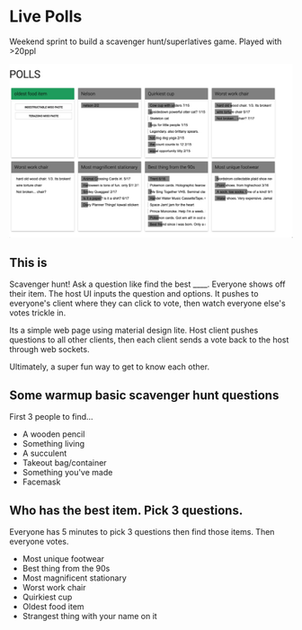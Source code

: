 # Live Polls

Weekend sprint to build a scavenger hunt/superlatives game. Played with >20ppl

![gameplay](https://github.com/safetyscissors/live-polls/blob/master/playing.jpg)

## This is

Scavenger hunt! Ask a question like find the best ____. Everyone shows off their item. The host UI inputs the question and options. It pushes to everyone's client where they can click to vote, then watch everyone else's votes trickle in.

Its a simple web page using material design lite. Host client pushes questions to all other clients, then each client sends a vote back to the host through web sockets.

Ultimately, a super fun way to get to know each other.

## Some warmup basic scavenger hunt questions

First 3 people to find...

- A wooden pencil
- Something living
- A succulent
- Takeout bag/container
- Something you've made
- Facemask

## Who has the best item. Pick 3 questions.

Everyone has 5 minutes to pick 3 questions then find those items. Then everyone votes.

- Most unique footwear
- Best thing from the 90s
- Most magnificent stationary
- Worst work chair
- Quirkiest cup
- Oldest food item
- Strangest thing with your name on it

